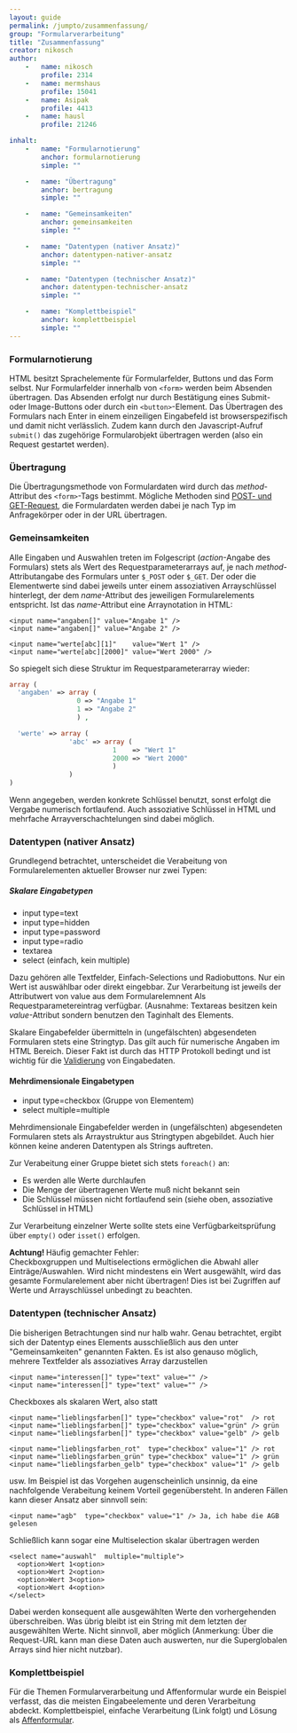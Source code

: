 ```yaml
---
layout: guide
permalink: /jumpto/zusammenfassung/
group: "Formularverarbeitung"
title: "Zusammenfassung"
creator: nikosch
author:
    -   name: nikosch
        profile: 2314
    -   name: mermshaus
        profile: 15041
    -   name: Asipak
        profile: 4413
    -   name: hausl
        profile: 21246

inhalt:
    -   name: "Formularnotierung"
        anchor: formularnotierung
        simple: ""

    -   name: "Übertragung"
        anchor: bertragung
        simple: ""

    -   name: "Gemeinsamkeiten"
        anchor: gemeinsamkeiten
        simple: ""

    -   name: "Datentypen (nativer Ansatz)"
        anchor: datentypen-nativer-ansatz
        simple: ""

    -   name: "Datentypen (technischer Ansatz)"
        anchor: datentypen-technischer-ansatz
        simple: ""

    -   name: "Komplettbeispiel"
        anchor: komplettbeispiel
        simple: ""
---
```


### Formularnotierung

HTML besitzt Sprachelemente für Formularfelder, Buttons und das Form selbst. Nur Formularfelder innerhalb von `<form>` werden beim Absenden übertragen. Das Absenden erfolgt nur durch Bestätigung eines Submit- oder Image-Buttons oder durch ein `<button>`-Element. Das Übertragen des Formulars nach Enter in einem einzeiligen Eingabefeld ist browserspezifisch und damit nicht verlässlich. Zudem kann durch den Javascript-Aufruf `submit()` das zugehörige Formularobjekt übertragen werden (also ein Request gestartet werden).


### Übertragung

Die Übertragungsmethode von Formulardaten wird durch das *method*-Attribut des `<form>`-Tags bestimmt. Mögliche Methoden sind [POST- und GET-Request](http://php-de.github.io/request-handling/request.html), die Formulardaten werden dabei je nach Typ im Anfragekörper oder in der URL übertragen. 


### Gemeinsamkeiten

Alle Eingaben und Auswahlen treten im Folgescript (*action*-Angabe des Formulars) stets als Wert des Requestparameterarrays auf, je nach *method*-Attributangabe des Formulars unter `$_POST` oder `$_GET`. Der oder die Elementwerte sind dabei jeweils unter einem assoziativen Arrayschlüssel hinterlegt, der dem *name*-Attribut des jeweiligen Formularelements entspricht. Ist das *name*-Attribut eine Arraynotation in HTML: 

~~~
<input name="angaben[]" value="Angabe 1" />
<input name="angaben[]" value="Angabe 2" />

<input name="werte[abc][1]"    value="Wert 1" />
<input name="werte[abc][2000]" value="Wert 2000" />
~~~

So spiegelt sich diese Struktur im Requestparameterarray wieder:

~~~ php
array (
  'angaben' => array (
                 0 => "Angabe 1"
                 1 => "Angabe 2"
                 ) ,

  'werte' => array (
               'abc' => array (
                          1    => "Wert 1"
                          2000 => "Wert 2000"
                          )
               )
)
~~~

Wenn angegeben, werden konkrete Schlüssel benutzt, sonst erfolgt die Vergabe numerisch fortlaufend. Auch assoziative Schlüssel in HTML und mehrfache Arrayverschachtelungen sind dabei möglich.


### Datentypen (nativer Ansatz)

Grundlegend betrachtet, unterscheidet die Verabeitung von Formularelementen aktueller Browser nur zwei Typen:

##### Skalare Eingabetypen

- input type=text
- input type=hidden
- input type=password
- input type=radio
- textarea
- select (einfach, kein multiple)


Dazu gehören alle Textfelder, Einfach-Selections und Radiobuttons. Nur ein Wert ist auswählbar oder direkt eingebbar. Zur Verarbeitung ist jeweils der Attributwert von value aus dem Formularelemnent Als Requestparametereintrag verfügbar. (Ausnahme: Textareas besitzen kein *value*-Attribut sondern benutzen den Taginhalt des Elements.

Skalare Eingabefelder übermitteln in (ungefälschten) abgesendeten Formularen stets eine Stringtyp. Das gilt auch für numerische Angaben im HTML Bereich. Dieser Fakt ist durch das HTTP Protokoll bedingt und ist wichtig für die [Validierung](http://php-de.github.io/general/validierung.html) von Eingabedaten.

#### Mehrdimensionale Eingabetypen

- input type=checkbox (Gruppe von Elementem)
- select multiple=multiple

Mehrdimensionale Eingabefelder werden in (ungefälschten) abgesendeten Formularen stets als Arraystruktur aus Stringtypen abgebildet. Auch hier können keine anderen Datentypen als Strings auftreten.

Zur Verabeitung einer Gruppe bietet sich stets `foreach()` an:

- Es werden alle Werte durchlaufen
- Die Menge der übertragenen Werte muß nicht bekannt sein
- Die Schlüssel müssen nicht fortlaufend sein (siehe oben, assoziative Schlüssel in HTML)

Zur Verarbeitung einzelner Werte sollte stets eine Verfügbarkeitsprüfung über `empty()` oder `isset()` erfolgen. 

<div class="alert alert-danger"><strong>Achtung! </strong>Häufig gemachter Fehler:<br> 
Checkboxgruppen und Multiselections ermöglichen die Abwahl aller Einträge/Auswahlen. Wird nicht mindestens ein Wert ausgewählt, wird das gesamte Formularelement aber nicht übertragen! Dies ist bei Zugriffen auf Werte und Arrayschlüssel unbedingt zu beachten.</div>


### Datentypen (technischer Ansatz)

Die bisherigen Betrachtungen sind nur halb wahr. Genau betrachtet, ergibt sich der Datentyp eines Elements ausschließlich aus den unter "Gemeinsamkeiten" genannten Fakten. Es ist also genauso möglich, mehrere Textfelder als assoziatives Array darzustellen

~~~
<input name="interessen[]" type="text" value="" />
<input name="interessen[]" type="text" value="" />
~~~

Checkboxes als skalaren Wert, also statt

~~~
<input name="lieblingsfarben[]" type="checkbox" value="rot"  /> rot
<input name="lieblingsfarben[]" type="checkbox" value="grün" /> grün
<input name="lieblingsfarben[]" type="checkbox" value="gelb" /> gelb

<input name="lieblingsfarben_rot"  type="checkbox" value="1" /> rot
<input name="lieblingsfarben_grün" type="checkbox" value="1" /> grün
<input name="lieblingsfarben_gelb" type="checkbox" value="1" /> gelb
~~~

usw. Im Beispiel ist das Vorgehen augenscheinlich unsinnig, da eine nachfolgende Verabeitung keinem Vorteil gegenübersteht. In anderen Fällen kann dieser Ansatz aber sinnvoll sein:

~~~
<input name="agb"  type="checkbox" value="1" /> Ja, ich habe die AGB gelesen
~~~

Schließlich kann sogar eine Multiselection skalar übertragen werden

~~~
<select name="auswahl"  multiple="multiple">
  <option>Wert 1<option>
  <option>Wert 2<option>
  <option>Wert 3<option>
  <option>Wert 4<option>
</select>
~~~

Dabei werden konsequent alle ausgewählten Werte den vorhergehenden überschreiben. Was übrig bleibt ist ein String mit dem letzten der ausgewählten Werte. Nicht sinnvoll, aber möglich (Anmerkung: Über die Request-URL kann man diese Daten auch auswerten, nur die Superglobalen Arrays sind hier nicht nutzbar).

### Komplettbeispiel

Für die Themen Formularverarbeitung und Affenformular wurde ein Beispiel verfasst, das die meisten Eingabeelemente und deren Verarbeitung abdeckt.
Komplettbeispiel, einfache Verarbeitung (Link folgt) und Lösung als [Affenformular](http://php-de.github.io/form/affenformular.html).
